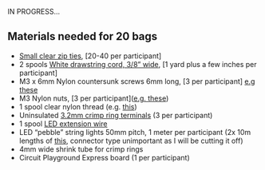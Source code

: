IN PROGRESS...

## Materials needed for 20 bags

-	[Small clear zip ties](https://www.amazon.com/HS-Plastic-Electric-Lights-Decorate/dp/B07HFRTPZP), [20-40 per participant]
-	2 spools [White drawstring cord, 3/8” wide](https://www.amazon.com/gp/product/B09K6S5FZJ/), [1 yard plus a few inches per participant] 
-	M3 x 6mm Nylon countersunk screws 6mm long, [3 per participant] [e.g these](https://www.amazon.com/Nylon-Countersunk-Phillips-Screws-Machine/dp/B08114KD62)
-	M3 Nylon nuts, [3 per participant]([e.g. these](https://www.amazon.com/uxcell-Metric-M3x0-5mm-Thread-Hexagon/dp/B07JBBT3W7))
-	1 spool clear nylon thread (e.g. [this](https://www.amazon.com/Anezus-Fishing-String-Fluorocarbon-Monofilament/dp/B07J62FVCV/))
-	Uninsulated [3.2mm crimp ring terminals](https://www.amazon.com/gp/product/B0C7BKXH1L) (3 per participant) 
-	1 spool [LED extension wire](https://www.amazon.com/LEADTOPS-Conductor-Extension-Stranded-WS2812B/dp/B08JPLRXRK)
-	LED “pebble” string lights 50mm pitch, 1 meter per participant (2x 10m lengths of [this](https://www.aliexpress.us/item/3256805296568805.html), connector type unimportant as I will be cutting it off)
- 4mm wide shrink tube for crimp rings
- Circuit Playground Express board (1 per participant)

